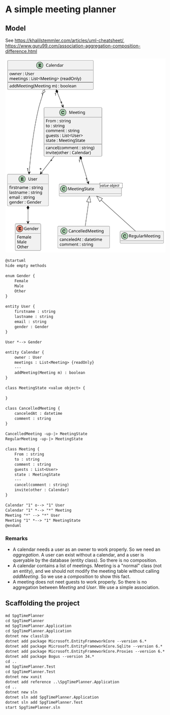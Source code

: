 # A simple meeting planner

## Model

See https://khalilstemmler.com/articles/uml-cheatsheet/,
https://www.guru99.com/association-aggregation-composition-difference.html

![](timePlannerModel_2036.svg)

```plantuml
@startuml
hide empty methods

enum Gender {
    Female
    Male
    Other
}

entity User {
    firstname : string
    lastname : string
    email : string
    gender : Gender
}

User *--> Gender

entity Calendar {
    owner : User
    meetings : List<Meeting> {readOnly}
    ---
    addMeeting(Meeting m) : boolean
}

class MeetingState <value object> {

}

class CancelledMeeting {
    canceledAt : datetime
    comment : string
}

CancelledMeeting -up-|> MeetingState
RegularMeeting -up-|> MeetingState

class Meeting {
    From : string
    to : string
    comment : string
    guests : List<User>
    state : MeetingState
    ---
    cancel(comment : string)
    invite(other : Calendar)
}

Calendar "1" o--> "1" User
Calendar "1" *--> "*" Meeting
Meeting "*" --> "*" User
Meeting "1" *--> "1" MeetingState
@enduml

```

### Remarks

- A calendar needs a user as an owner to work properly. So we need an *aggregation*. A user
  can exist without a calendar, and a user is queryable by the database (entity class). So
  there is no composition.
- A calendar contains a list of meetings. Meeting is a "normal" class (not an entity), and we
  should not modify the meeting table without calling *addMeeting*. So we use a *composition*
  to show this fact.
- A meeting does not neet guests to work properly. So there is no aggregation between *Meeting*
  and *User*. We use a simple association.

## Scaffolding the project

```
md SpgTimePlanner
cd SpgTimePlanner
md SpgTimePlanner.Application
cd SpgTimePlanner.Application
dotnet new classlib
dotnet add package Microsoft.EntityFrameworkCore --version 6.*
dotnet add package Microsoft.EntityFrameworkCore.Sqlite --version 6.*
dotnet add package Microsoft.EntityFrameworkCore.Proxies --version 6.*
dotnet add package Bogus --version 34.*
cd ..
md SpgTimePlanner.Test
cd SpgTimePlanner.Test
dotnet new xunit
dotnet add reference ..\SpgTimePlanner.Application
cd ..
dotnet new sln
dotnet sln add SpgTimePlanner.Application
dotnet sln add SpgTimePlanner.Test
start SpgTimePlanner.sln

```

